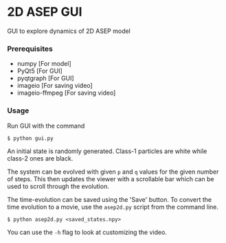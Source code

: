 # 2D ASEP GUI

GUI to explore dynamics of 2D ASEP model

### Prerequisites
 * numpy [For model]
 * PyQt5 [For GUI]
 * pyqtgraph [For GUI]
 * imageio [For saving video]
 * imageio-ffmpeg [For saving video]
 
### Usage
Run GUI with the command
```
$ python gui.py
```

An initial state is randomly generated. Class-1 particles are white while class-2 ones are black.

The system can be evolved with given `p` and `q` values for the given number of steps. This then updates the viewer with a scrollable bar which can be used to scroll through the evolution.

The time-evolution can be saved using the 'Save' button. To convert the time evolution to a movie, use the `asep2d.py` script from the command line.
```
$ python asep2d.py <saved_states.npy>
```
You can use the `-h` flag to look at customizing the video.
